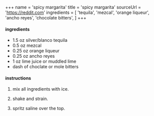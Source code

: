 +++
name = 'spicy margarita'
title = 'spicy margarita'
sourceUrl = 'https://reddit.com'
ingredients = [
  'tequila',
  'mezcal',
  'orange liqueur',
  'ancho reyes',
  'chocolate bitters',
]
+++

#### ingredients

- 1.5 oz silver/blanco tequila
- 0.5 oz mezcal
- 0.25 oz orange liqueur
- 0.25 oz ancho reyes
- 1 oz lime juice or muddled lime
- dash of choclate or mole bitters


#### instructions

1. mix all ingredients with ice.

2. shake and strain.

3. spritz saline over the top.
